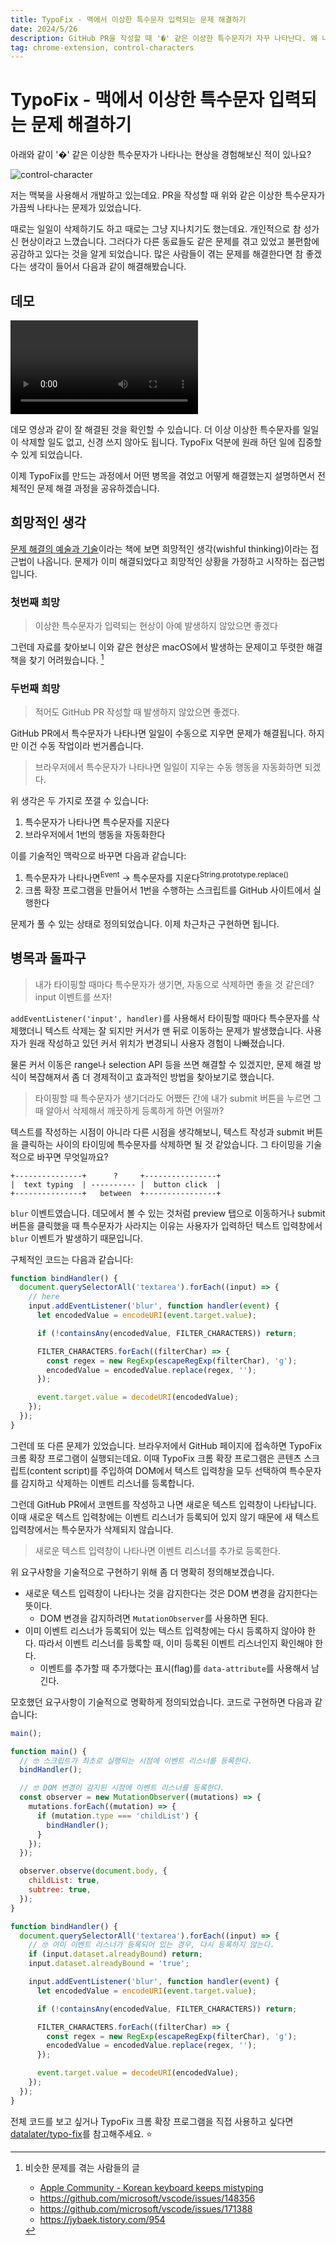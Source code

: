 ```yaml
---
title: TypoFix - 맥에서 이상한 특수문자 입력되는 문제 해결하기
date: 2024/5/26
description: GitHub PR을 작성할 때 '�' 같은 이상한 특수문자가 자꾸 나타난다. 왜 나타나는 걸까? 어떻게 해결할 수 있을까?
tag: chrome-extension, control-characters
---
```


# TypoFix - 맥에서 이상한 특수문자 입력되는 문제 해결하기

아래와 같이 '�' 같은 이상한 특수문자가 나타나는 현상을 경험해보신 적이 있나요?

![control-character](./images/2024-05-26-15-13-17.png)

저는 맥북을 사용해서 개발하고 있는데요. PR을 작성할 때 위와 같은 이상한 특수문자가 가끔씩 나타나는 문제가 있었습니다.

때로는 일일이 삭제하기도 하고 때로는 그냥 지나치기도 했는데요. 개인적으로 참 성가신 현상이라고 느꼈습니다.
그러다가 다른 동료들도 같은 문제를 겪고 있었고 불편함에 공감하고 있다는 것을 알게 되었습니다.
많은 사람들이 겪는 문제를 해결한다면 참 좋겠다는 생각이 들어서 다음과 같이 해결해봤습니다.

## 데모

<video src="https://github.com/datalater/typo-fix/assets/8105528/c5fb3cbf-a14b-40aa-b88c-b07c56170383" controls autoplay></video>

데모 영상과 같이 잘 해결된 것을 확인할 수 있습니다. 더 이상 이상한 특수문자를 일일이 삭제할 일도 없고, 신경 쓰지 않아도 됩니다.
TypoFix 덕분에 원래 하던 일에 집중할 수 있게 되었습니다.

이제 TypoFix를 만드는 과정에서 어떤 병목을 겪었고 어떻게 해결했는지 설명하면서 전체적인 문제 해결 과정을 공유하겠습니다.

## 희망적인 생각

[문제 해결의 예술과 기술](https://www.amazon.com/Art-Craft-Problem-Solving/dp/0471789011)이라는 책에 보면 희망적인 생각(wishful thinking)이라는 접근법이 나옵니다.
문제가 이미 해결되었다고 희망적인 상황을 가정하고 시작하는 접근법입니다.

### 첫번째 희망

> 이상한 특수문자가 입력되는 현상이 아예 발생하지 않았으면 좋겠다

그런데 자료를 찾아보니 이와 같은 현상은 macOS에서 발생하는 문제이고 뚜렷한 해결책을 찾기 어려웠습니다. [^1]

### 두번째 희망

> 적어도 GitHub PR 작성할 때 발생하지 않았으면 좋겠다.

GitHub PR에서 특수문자가 나타나면 일일이 수동으로 지우면 문제가 해결됩니다. 하지만 이건 수동 작업이라 번거롭습니다.

> 브라우저에서 특수문자가 나타나면 일일이 지우는 수동 행동을 자동화하면 되겠다.

위 생각은 두 가지로 쪼갤 수 있습니다:

1. 특수문자가 나타나면 특수문자를 지운다
2. 브라우저에서 1번의 행동을 자동화한다

이를 기술적인 맥락으로 바꾸면 다음과 같습니다:

1. 특수문자가 나타나면<sup>Event</sup> → 특수문자를 지운다<sup>String.prototype.replace()</sup>
2. 크롬 확장 프로그램을 만들어서 1번을 수행하는 스크립트를 GitHub 사이트에서 실행한다

문제가 풀 수 있는 상태로 정의되었습니다. 이제 차근차근 구현하면 됩니다.

## 병목과 돌파구

> 내가 타이핑할 때마다 특수문자가 생기면, 자동으로 삭제하면 좋을 것 같은데? input 이벤트를 쓰자!

`addEventListener('input', handler)`를 사용해서 타이핑할 때마다 특수문자를 삭제했더니 텍스트 삭제는 잘 되지만 커서가 맨 뒤로 이동하는 문제가 발생했습니다.
사용자가 원래 작성하고 있던 커서 위치가 변경되니 사용자 경험이 나빠졌습니다.

물론 커서 이동은 range나 selection API 등을 쓰면 해결할 수 있겠지만, 문제 해결 방식이 복잡해져서 좀 더 경제적이고 효과적인 방법을 찾아보기로 했습니다.

> 타이핑할 때 특수문자가 생기더라도 어쨌든 간에 내가 submit 버튼을 누르면 그때 알아서 삭제해서 깨끗하게 등록하게 하면 어떨까?

텍스트를 작성하는 시점이 아니라 다른 시점을 생각해보니, 텍스트 작성과 submit 버튼을 클릭하는 사이의 타이밍에 특수문자를 삭제하면 될 것 같았습니다.
그 타이밍을 기술적으로 바꾸면 무엇일까요?

```ascii
+---------------+      ?     +----------------+
|  text typing  | ---------- |  button click  |
+---------------+   between  +----------------+
```

`blur` 이벤트였습니다.
데모에서 볼 수 있는 것처럼 preview 탭으로 이동하거나 submit 버튼을 클릭했을 때 특수문자가 사라지는 이유는 사용자가 입력하던 텍스트 입력창에서 `blur` 이벤트가 발생하기 때문입니다.

구체적인 코드는 다음과 같습니다:

```js
function bindHandler() {
  document.querySelectorAll('textarea').forEach((input) => {
    // here
    input.addEventListener('blur', function handler(event) {
      let encodedValue = encodeURI(event.target.value);

      if (!containsAny(encodedValue, FILTER_CHARACTERS)) return;

      FILTER_CHARACTERS.forEach((filterChar) => {
        const regex = new RegExp(escapeRegExp(filterChar), 'g');
        encodedValue = encodedValue.replace(regex, '');
      });

      event.target.value = decodeURI(encodedValue);
    });
  });
}
```

그런데 또 다른 문제가 있었습니다. 브라우저에서 GitHub 페이지에 접속하면 TypoFix 크롬 확장 프로그램이 실행되는데요.
이때 TypoFix 크롬 확장 프로그램은 콘텐츠 스크립트(content script)를 주입하여 DOM에서 텍스트 입력창을 모두 선택하여 특수문자를 감지하고 삭제하는 이벤트 리스너를 등록합니다.

그런데 GitHub PR에서 코멘트를 작성하고 나면 새로운 텍스트 입력창이 나타납니다.
이때 새로운 텍스트 입력창에는 이벤트 리스너가 등록되어 있지 않기 때문에 새 텍스트 입력창에서는 특수문자가 삭제되지 않습니다.

> 새로운 텍스트 입력창이 나타나면 이벤트 리스너를 추가로 등록한다.

위 요구사항을 기술적으로 구현하기 위해 좀 더 명확히 정의해보겠습니다.

- 새로운 텍스트 입력창이 나타나는 것을 감지한다는 것은 DOM 변경을 감지한다는 뜻이다.
  - DOM 변경을 감지하려면 `MutationObserver`를 사용하면 된다.
- 이미 이벤트 리스너가 등록되어 있는 텍스트 입력창에는 다시 등록하지 않아야 한다. 따라서 이벤트 리스너를 등록할 때, 이미 등록된 이벤트 리스너인지 확인해야 한다.
  - 이벤트를 추가할 때 추가했다는 표시(flag)를 `data-attribute`를 사용해서 남긴다.

모호했던 요구사항이 기술적으로 명확하게 정의되었습니다. 코드로 구현하면 다음과 같습니다:

```js
main();

function main() {
  // 🤓 스크립트가 최초로 실행되는 시점에 이벤트 리스너를 등록한다.
  bindHandler();

  // 🤓 DOM 변경이 감지된 시점에 이벤트 리스너를 등록한다.
  const observer = new MutationObserver((mutations) => {
    mutations.forEach((mutation) => {
      if (mutation.type === 'childList') {
        bindHandler();
      }
    });
  });

  observer.observe(document.body, {
    childList: true,
    subtree: true,
  });
}

function bindHandler() {
  document.querySelectorAll('textarea').forEach((input) => {
    // 🤓 이미 이벤트 리스너가 등록되어 있는 경우, 다시 등록하지 않는다.
    if (input.dataset.alreadyBound) return;
    input.dataset.alreadyBound = 'true';

    input.addEventListener('blur', function handler(event) {
      let encodedValue = encodeURI(event.target.value);

      if (!containsAny(encodedValue, FILTER_CHARACTERS)) return;

      FILTER_CHARACTERS.forEach((filterChar) => {
        const regex = new RegExp(escapeRegExp(filterChar), 'g');
        encodedValue = encodedValue.replace(regex, '');
      });

      event.target.value = decodeURI(encodedValue);
    });
  });
}
```

전체 코드를 보고 싶거나 TypoFix 크롬 확장 프로그램을 직접 사용하고 싶다면 [datalater/typo-fix](https://github.com/datalater/typo-fix)를 참고해주세요. ⭐️

[^1]: 비슷한 문제를 겪는 사람들의 글

    - [Apple Community - Korean keyboard keeps mistyping](https://discussions.apple.com/thread/253806606?sortBy=best)
    - https://github.com/microsoft/vscode/issues/148356
    - https://github.com/microsoft/vscode/issues/171388
    - https://jybaek.tistory.com/954
